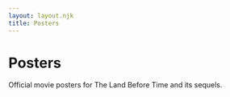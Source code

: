 ```yaml
---
layout: layout.njk
title: Posters
---
```


# Posters

Official movie posters for The Land Before Time and its sequels.

